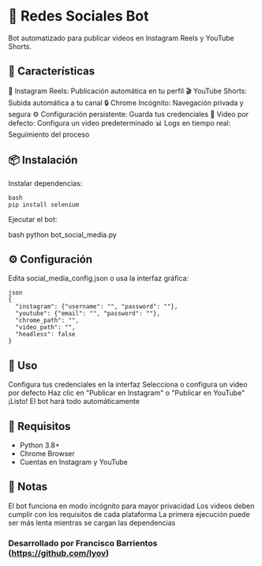 # 🤖 Redes Sociales Bot
Bot automatizado para publicar videos en Instagram Reels y YouTube Shorts.

## 🚀 Características
📱 Instagram Reels: Publicación automática en tu perfil
🎬 YouTube Shorts: Subida automática a tu canal
🔒 Chrome Incógnito: Navegación privada y segura
⚙️ Configuración persistente: Guarda tus credenciales
🎯 Video por defecto: Configura un video predeterminado
📊 Logs en tiempo real: Seguimiento del proceso

## 📦 Instalación
Instalar dependencias:
```
bash
pip install selenium
```

Ejecutar el bot:

bash
python bot_social_media.py

## ⚙️ Configuración
Edita social_media_config.json o usa la interfaz gráfica:
```
json
{
  "instagram": {"username": "", "password": ""},
  "youtube": {"email": "", "password": ""},
  "chrome_path": "",
  "video_path": "",
  "headless": false
}
```

## 🎯 Uso
Configura tus credenciales en la interfaz
Selecciona o configura un video por defecto
Haz clic en "Publicar en Instagram" o "Publicar en YouTube"
¡Listo! El bot hará todo automáticamente

## 🔧 Requisitos
- Python 3.8+
- Chrome Browser
- Cuentas en Instagram y YouTube

## 📝 Notas
El bot funciona en modo incógnito para mayor privacidad
Los videos deben cumplir con los requisitos de cada plataforma
La primera ejecución puede ser más lenta mientras se cargan las dependencias

### Desarrollado por Francisco Barrientos (https://github.com/Iyov)

